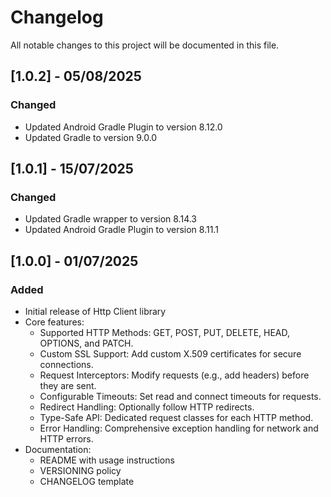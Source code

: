 # Changelog

All notable changes to this project will be documented in this file.

## [1.0.2] - 05/08/2025

### Changed
- Updated Android Gradle Plugin to version 8.12.0
- Updated Gradle to version 9.0.0

## [1.0.1] - 15/07/2025

### Changed
- Updated Gradle wrapper to version 8.14.3
- Updated Android Gradle Plugin to version 8.11.1

## [1.0.0] - 01/07/2025

### Added

- Initial release of Http Client library
- Core features:
    - Supported HTTP Methods: GET, POST, PUT, DELETE, HEAD, OPTIONS, and PATCH.
    - Custom SSL Support: Add custom X.509 certificates for secure connections.
    - Request Interceptors: Modify requests (e.g., add headers) before they are sent.
    - Configurable Timeouts: Set read and connect timeouts for requests.
    - Redirect Handling: Optionally follow HTTP redirects.
    - Type-Safe API: Dedicated request classes for each HTTP method.
    - Error Handling: Comprehensive exception handling for network and HTTP errors.
- Documentation:
    - README with usage instructions
    - VERSIONING policy
    - CHANGELOG template
